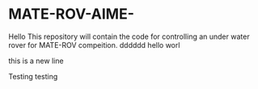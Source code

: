 # MATE-ROV-AIME-
Hello
This repository will contain the code for controlling an under water rover for MATE-ROV compeition. 
dddddd
hello worl

this is a new line

Testing testing



